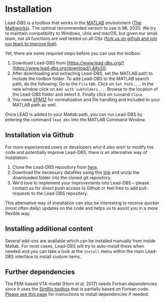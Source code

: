 # Installation

Lead-DBS is a toolbox that works in the [MATLAB](http://www.mathworks.de/products/matlab/) environment ([The Mathworks](http://www.mathworks.com)). The optimal recommended version to use is ML 2020. We try to maintain compatibility to Windows, Unix and macOS, but given our small team, not all functions are well tested on all OSs ([fork us on github and join our team to improve that](http://www.github.com/leaddbs/leaddbs)).&#x20;

Yet, there are some required steps before you can use the toolbox:

1. Download Lead-DBS from [https://www.lead-dbs.org/](https://www.lead-dbs.org/download/).&#x20;
2. After downloading and extracting Lead-DBS, set the MATLAB path to include the toolbox folder. To add Lead-DBS to the MATLAB search path, do the following: Go to the `File` tab. Click on `Set Path...`. In the new window click on `Add with subfolders...`. Browse to the location of the Lead-DBS folder and select it. Finally click on `Save`and `Close`.
3. You need [_SPM12_](https://www.fil.ion.ucl.ac.uk/spm/software/spm12/) for normalization and file handling and included to your MATLAB path as well.

Once LEAD is added to your Matlab path, you can run Lead-DBS by entering the command `lead dbs` into the MATLAB Command Window.

## Installation via Github

For more experienced users or developers who'd also wish to modify the code and potentially improve Lead-DBS, there is an alternative way of installation:

1. Clone the Lead-DBS repository from [here](https://github.com/leaddbs/leaddbs).
2. Download the necessary datafiles using this [link](http://www.lead-dbs.org/release/download.php?id=data) and unzip the downloaded folder into the cloned git repository.
3. We'd love to implement your improvements into Lead-DBS – please contact us for direct push access to Github or feel free to add pull-requests to the Lead-DBS repository.

This alternative way of installation can also be interesting to receive quicker (most often daily) updates on the code and helps us to assist you in a more flexible way.

## Installing additional content

Several add-ons are available which can be installed manually from inside Matlab. For most cases, Lead-DBS will try to auto-install these when needed and you can take a look at the `Install` menu within the main Lead-DBS interface to install custom items.

## Further dependencies

The FEM-based VTA model (Horn et al. 2017) needs Fortran dependencies since it uses the [SimBio toolbox](https://www.mrt.uni-jena.de/simbio/index.php/Main\_Page) that is partially based on Fortran code. [Please see this page](../appendix/troubleshooting-specific-help/adding-fortran-dependencies-for-vta-modeling.md) for instructions to install dependencies if needed.
